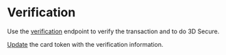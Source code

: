 # Verification

Use the [verification](../verification/create) endpoint to verify the transaction and to do 3D Secure. 

[Update](./update) the card token with the verification information.